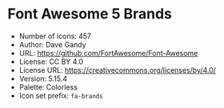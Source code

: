 # Font Awesome 5 Brands

- Number of icons: 457
- Author: Dave Gandy
- URL: https://github.com/FortAwesome/Font-Awesome
- License: CC BY 4.0
- License URL: https://creativecommons.org/licenses/by/4.0/
- Version: 5.15.4
- Palette: Colorless
- Icon set prefix: `fa-brands`
